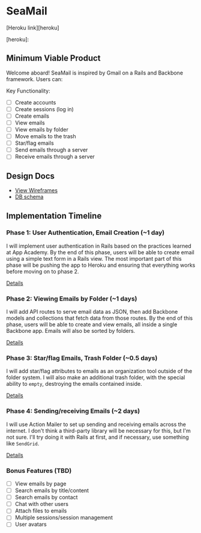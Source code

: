 # SeaMail

[Heroku link][heroku]

[heroku]:

## Minimum Viable Product
Welcome aboard! SeaMail is inspired by Gmail on a Rails and Backbone framework. Users can:

<!-- This is a Markdown checklist. Use it to keep track of your progress! -->

Key Functionality:
- [ ] Create accounts
- [ ] Create sessions (log in)
- [ ] Create emails
- [ ] View emails
- [ ] View emails by folder
- [ ] Move emails to the trash
- [ ] Star/flag emails
- [ ] Send emails through a server
- [ ] Receive emails through a server

## Design Docs
* [View Wireframes][views]
* [DB schema][schema]

[views]: ./docs/views.md
[schema]: ./docs/schema.md

## Implementation Timeline

### Phase 1: User Authentication, Email Creation (~1 day)
I will implement user authentication in Rails based on the practices learned at
App Academy. By the end of this phase, users will be able to create email using
a simple text form in a Rails view. The most important part of this phase will
be pushing the app to Heroku and ensuring that everything works before moving on
to phase 2.

[Details][phase-one]

### Phase 2: Viewing Emails by Folder (~1 days)
I will add API routes to serve email data as JSON, then add Backbone
models and collections that fetch data from those routes. By the end of this
phase, users will be able to create and view emails, all inside a single Backbone 
app. Emails will also be sorted by folders.

[Details][phase-two]

### Phase 3: Star/flag Emails, Trash Folder (~0.5 days)
I will add star/flag attributes to emails as an organization tool outside of the 
folder system. I will also make an additional trash folder, with the special 
ability to `empty`, destroying the emails contained inside.

[Details][phase-three]

### Phase 4: Sending/receiving Emails (~2 days)
I will use Action Mailer to set up sending and receiving emails across the internet. 
I don't think a third-party library will be necessary for this, but I'm not sure. 
I'll try doing it with Rails at first, and if necessary, use something like `SendGrid`.

[Details][phase-four]

### Bonus Features (TBD)
- [ ] View emails by page
- [ ] Search emails by title/content
- [ ] Search emails by contact
- [ ] Chat with other users
- [ ] Attach files to emails
- [ ] Multiple sessions/session management
- [ ] User avatars

[phase-one]: ./docs/phases/phase1.md
[phase-two]: ./docs/phases/phase2.md
[phase-three]: ./docs/phases/phase3.md
[phase-four]: ./docs/phases/phase4.md
[phase-five]: ./docs/phases/phase5.md

